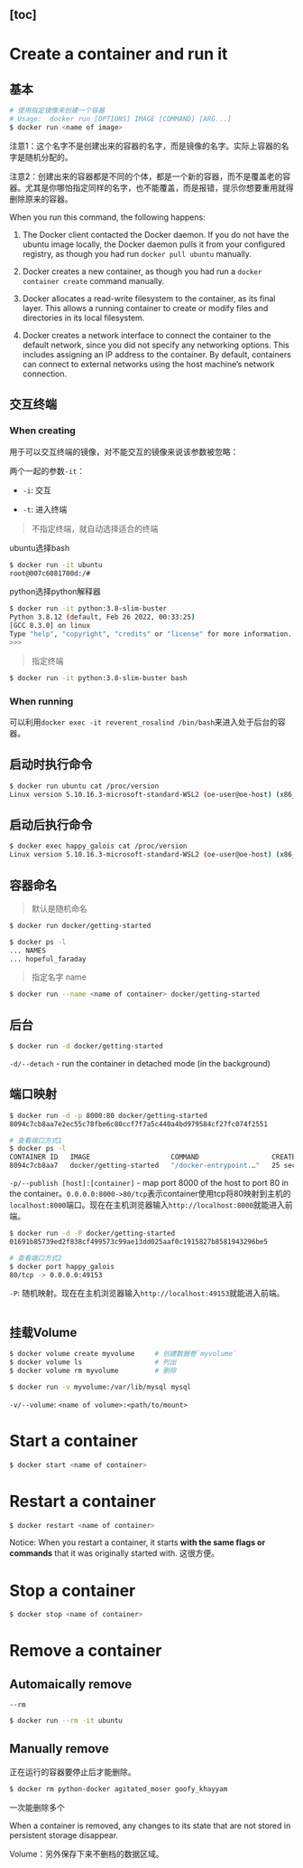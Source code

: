 [toc]
---


# Create a container and run it

## 基本

```bash
# 使用指定镜像来创建一个容器
# Usage:  docker run [OPTIONS] IMAGE [COMMAND] [ARG...]
$ docker run <name of image>
```
注意1：这个名字不是创建出来的容器的名字，而是镜像的名字。实际上容器的名字是随机分配的。

注意2：创建出来的容器都是不同的个体，都是一个新的容器，而不是覆盖老的容器。尤其是你哪怕指定同样的名字，也不能覆盖，而是报错，提示你想要重用就得删除原来的容器。


When you run this command, the following happens:

1. The Docker client contacted the Docker daemon. If you do not have the ubuntu image locally, the Docker daemon pulls it from your configured registry, as though you had run `docker pull ubuntu` manually.

2. Docker creates a new container, as though you had run a `docker container create` command manually.

3. Docker allocates a read-write filesystem to the container, as its final layer. This allows a running container to create or modify files and directories in its local filesystem.

4. Docker creates a network interface to connect the container to the default network, since you did not specify any networking options. This includes assigning an IP address to the container. By default, containers can connect to external networks using the host machine’s network connection.



## 交互终端

### When creating

用于可以交互终端的镜像，对不能交互的镜像来说该参数被忽略：

两个一起的参数`-it`：

- `-i`: 交互

- `-t`: 进入终端

> 不指定终端，就自动选择适合的终端

ubuntu选择bash
```bash
$ docker run -it ubuntu
root@007c6081700d:/#
```

python选择python解释器
```bash
$ docker run -it python:3.8-slim-buster
Python 3.8.12 (default, Feb 26 2022, 00:33:25) 
[GCC 8.3.0] on linux
Type "help", "copyright", "credits" or "license" for more information.
>>> 
```

> 指定终端

```bash
$ docker run -it python:3.8-slim-buster bash
```
### When running

可以利用`docker exec -it reverent_rosalind /bin/bash`来进入处于后台的容器。

## 启动时执行命令

```bash
$ docker run ubuntu cat /proc/version
Linux version 5.10.16.3-microsoft-standard-WSL2 (oe-user@oe-host) (x86_64-msft-linux-gcc (GCC) 9.3.0, GNU ld (GNU Binutils) 2.34.0.20200220) #1 SMP Fri Apr 2 22:23:49 UTC 2021
```

## 启动后执行命令

```bash
$ docker exec happy_galois cat /proc/version
Linux version 5.10.16.3-microsoft-standard-WSL2 (oe-user@oe-host) (x86_64-msft-linux-gcc (GCC) 9.3.0, GNU ld (GNU Binutils) 2.34.0.20200220) #1 SMP Fri Apr 2 22:23:49 UTC 2021
```

## 容器命名

> 默认是随机命名
```bash
$ docker run docker/getting-started

$ docker ps -l 
... NAMES
... hopeful_faraday
```

> 指定名字 name
```bash
$ docker run --name <name of container> docker/getting-started
```

## 后台

```bash
$ docker run -d docker/getting-started
```
`-d/--detach` - run the container in detached mode (in the background)


## 端口映射

```bash
$ docker run -d -p 8000:80 docker/getting-started
8094c7cb8aa7e2ec55c78fbe6c80ccf7f7a5c440a4bd979584cf27fc074f2551

# 查看端口方式1
$ docker ps -l
CONTAINER ID   IMAGE                    COMMAND                  CREATED          STATUS          PORTS                  NAMES
8094c7cb8aa7   docker/getting-started   "/docker-entrypoint.…"   25 seconds ago   Up 24 seconds   0.0.0.0:8000->80/tcp   hopeful_faraday
```
`-p/--publish [host]:[container]` - map port 8000 of the host to port 80 in the container。`0.0.0.0:8000->80/tcp`表示container使用tcp将80映射到主机的`localhost:8000`端口。现在在主机浏览器输入`http://localhost:8000`就能进入前端。

```bash
$ docker run -d -P docker/getting-started        
01691b85739ed2f838cf499573c99ae13dd025aaf0c1915827b8581943296be5

# 查看端口方式2
$ docker port happy_galois
80/tcp -> 0.0.0.0:49153
```
`-P`: 随机映射。现在在主机浏览器输入`http://localhost:49153`就能进入前端。


```bash

```

## 挂载Volume

```bash
$ docker volume create myvolume     # 创建数据卷`myvolume`
$ docker volume ls                  # 列出
$ docker volume rm myvolume         # 删除
```


```bash
$ docker run -v myvolume:/var/lib/mysql mysql
```
`-v/--volume`: `<name of volume>:<path/to/mount>`

# Start a container
```bash
$ docker start <name of container>
```

# Restart a container
```bash
$ docker restart <name of container>
```
Notice: When you restart a container, it starts **with the same flags or commands** that it was originally started with. 这很方便。

# Stop a container

```bash
$ docker stop <name of container>
```

# Remove a container

## Automaically remove

`--rm`
```bash
$ docker run --rm -it ubuntu
```

## Manually remove

正在运行的容器要停止后才能删除。
```bash
$ docker rm python-docker agitated_moser goofy_khayyam
```
一次能删除多个

When a container is removed, any changes to its state that are not stored in persistent storage disappear.

Volume：另外保存下来不删档的数据区域。
